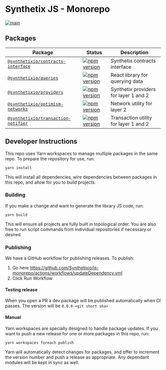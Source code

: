 # Synthetix JS - Monorepo

[![main](https://github.com/synthetixio/js-monorepo/actions/workflows/main.yml/badge.svg)](https://github.com/synthetixio/js-monorepo/actions/workflows/main.yml)

## Packages

| Package                                                               | Status                                                                                                                                               | Description                          |
| --------------------------------------------------------------------- | ---------------------------------------------------------------------------------------------------------------------------------------------------- | ------------------------------------ |
| [`@synthetixio/contracts-interface`](/packages/contracts-interface)   | [![npm version](https://badge.fury.io/js/%40synthetixio%2Fcontracts-interface.svg)](https://badge.fury.io/js/%40synthetixio%2Fcontracts-interface)   | Synthetix contracts interface        |
| [`@synthetixio/queries`](/packages/queries)   | [![npm version](https://badge.fury.io/js/%40synthetixio%2Fqueries.svg)](https://badge.fury.io/js/%40synthetixio%2Fqueries)   | React library for querying data        |
| [`@synthetixio/providers`](/packages/providers)                       | [![npm version](https://badge.fury.io/js/%40synthetixio%2Fproviders.svg)](https://badge.fury.io/js/%40synthetixio%2Fproviders)                       | Synthetix providers for layer 1 and 2  |
| [`@synthetixio/optimism-networks`](/packages/optimism-networks)       | [![npm version](https://badge.fury.io/js/%40synthetixio%2Foptimism-networks.svg)](https://badge.fury.io/js/%40synthetixio%2Foptimism-networks)       | Network utility for layer 2 |
| [`@synthetixio/transaction-notifier`](/packages/transaction-notifier) | [![npm version](https://badge.fury.io/js/%40synthetixio%2Ftransaction-notifier.svg)](https://badge.fury.io/js/%40synthetixio%2Ftransaction-notifier) | Transaction utility for layer 1 and 2  |

## Developer Instructions

This repo uses Yarn workspaces to manage multiple packages in the same repo. To prepare the repository for use, run:

```
yarn install
```

This will install all dependencies, wire dependencies between packages in this repo, and allow for you to build projects.

### Building

If you make a change and want to generate the library JS code, run:

```
yarn build
```

This will ensure all projects are fully built in topological order. You are also free to run script commands from individual repositories if necessary or desired.

### Publishing

We have a GitHub workflow for publishing releases.
To publish:

1. Go here https://github.com/Synthetixio/js-monorepo/actions/workflows/updateDependency.yml
2. Click Run Workflow

#### Testing release

When you open a PR a dev package will be published automatically when CI passes. The version will be `0.0.0-<git short sha>`

#### Manual

Yarn workspaces are specially designed to handle package updates. If you want to push a new release for one or more packages in this repo, run:

```
yarn workspaces foreach publish
```

Yarn will automatically detect changes for packages, and offer to increment the version number and push a release as appropriate. Any dependant modules will be kept in sync as well.
